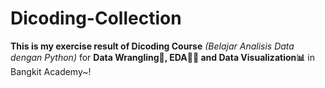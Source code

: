 # Dicoding-Collection
**This is my exercise result of Dicoding Course** *(Belajar Analisis Data dengan Python)* for **Data Wrangling💪, EDA🕵️‍♂️ and Data Visualization📊** in Bangkit Academy~!
